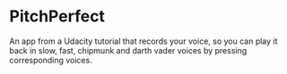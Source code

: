 # PitchPerfect
An app from a Udacity tutorial that records your voice, so you can play it back in slow, fast, chipmunk and darth vader voices by pressing corresponding voices.
